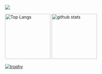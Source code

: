 ![](https://github-readme-blog-score-shota1995m.vercel.app/api/get_zenn_score?zennId=[yuu104])

<p align="left"> 
  <img alt="Top Langs" height="150px" src="https://github-readme-stats.vercel.app/api/top-langs/?username=yuu104&layout=compact&show_icons=true&theme=onedark" />
  <img alt="github stats" height="150px" src="https://github-readme-stats.vercel.app/api?username=yuu104&theme=onedark&show_icons=ture" />
</p>

[![trophy](https://github-profile-trophy.vercel.app/?username=yuu104&theme=onedark&column=7
)](https://github.com/ryo-ma/github-profile-trophy)

